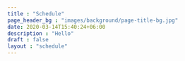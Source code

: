 ```yaml
---
title : "Schedule"
page_header_bg : "images/background/page-title-bg.jpg"
date: 2020-03-14T15:40:24+06:00
description : "Hello"
draft : false
layout : "schedule"
---
```

